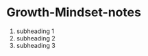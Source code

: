 # Growth-Mindset-notes

<ol>
  <li> subheading 1</li>
  <li>subheading 2</li>
  <li>subheading 3</li>
  </ol>
